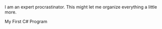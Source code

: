 I am an expert procrastinator. This might let me organize everything a little more.

My First C# Program